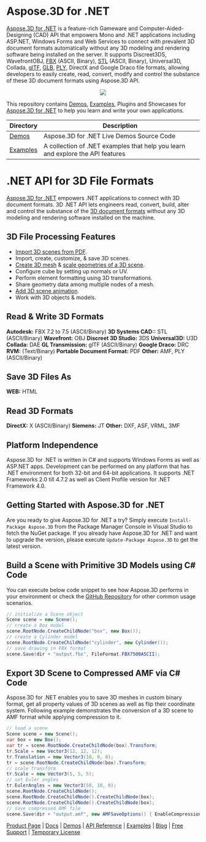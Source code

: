 # Aspose.3D for .NET

[Aspose.3D for .NET](https://products.aspose.com/3d/net) is a feature-rich Gameware and Computer-Aided-Designing (CAD) API that empowers Mono and .NET applications including ASP.NET, Windows Forms and Web Services to connect with prevalent 3D document formats automatically without any 3D modeling and rendering software being installed on the server. It supports Discreet3DS, WavefrontOBJ, [FBX](https://wiki.fileformat.com/3d/fbx/) (ASCII, Binary), [STL](https://wiki.fileformat.com/cad/stl/) (ASCII, Binary), Universal3D, Collada, [glTF](https://wiki.fileformat.com/3d/gltf/), [GLB](https://wiki.fileformat.com/3d/glb/), [PLY](https://wiki.fileformat.com/3d/ply/), DirectX and Google Draco file formats, allowing developers to easily create, read, convert, modify and control the substance of these 3D document formats using Aspose.3D API.

<p align="center">

  <a title="Download complete Aspose.3D for .NET source code" href="https://github.com/aspose-3d/Aspose.3D-for-.NET/archive/master.zip">
	<img src="http://i.imgur.com/hwNhrGZ.png" />
  </a>
</p>

This repository contains [Demos](Demos), [Examples](Examples), Plugins and Showcases for [Aspose.3D for .NET](https://products.aspose.com/3d/net) to help you learn and write your own applications.

Directory | Description
--------- | -----------
[Demos](Demos)  | Aspose.3D for .NET Live Demos Source Code
[Examples](Examples)  | A collection of .NET examples that help you learn and explore the API features


# .NET API for 3D File Formats

[Aspose.3D for .NET](http://products.aspose.com/3d/net) empowers .NET applications to connect with 3D document formats. 3D .NET API lets engineers read, convert, build, alter and control the substance of the [3D document formats](https://docs.aspose.com/display/3dnet/Supported+File+Formats) without any 3D modeling and rendering software installed on the machine.

## 3D File Processing Features

- [Import 3D scenes from PDF](https://docs.aspose.com/display/3dnet/Import+3D+Scenes+and+Contents+from+a+PDF).
- Import, create, customize, & save 3D scenes.
- [Create 3D mesh](https://docs.aspose.com/display/3dnet/Create+3D+Mesh+and+Scene) & [scale geometries of a 3D scene](https://docs.aspose.com/display/3dnet/Scale+geometries+of+a+3D+Scene).
- Configure cube by setting up normals or UV.
- Perform element formatting using 3D transformations.
- Share geometry data among multiple nodes of a mesh.
- [Add 3D scene animation](https://docs.aspose.com/display/3dnet/Add+Animation+Property+and+Setup+Target+Camera+in+3D+document).
- Work with 3D objects & models.

## Read & Write 3D Formats

**Autodesk:** FBX 7.2 to 7.5 (ASCII/Binary)
**3D Systems CAD::** STL (ASCII/Binary)
**Wavefront:** OBJ
**Discreet 3D Studio:** 3DS
**Universal3D:** U3D
**Collada:** DAE
**GL Transmission:** glTF (ASCII/Binary)
**Google Draco:** DRC
**RVM:** (Text/Binary)
**Portable Document Format:** PDF
**Other:** AMF, PLY (ASCII/Binary)

## Save 3D Files As

**WEB:** HTML

## Read 3D Formats

**DirectX:** X (ASCII/Binary)
**Siemens:** JT 
**Other:** DXF, ASF, VRML, 3MF

## Platform Independence

Aspose.3D for .NET is written in C# and supports Windows Forms as well as ASP.NET apps. Development can be performed on any platform that has .NET environment for both 32-bit and 64-bit applications. It supports .NET Frameworks 2.0 till 4.7.2 as well as Client Profile version for .NET Framework 4.0.

## Getting Started with Aspose.3D for .NET

Are you ready to give Aspose.3D for .NET a try? Simply execute `Install-Package Aspose.3D` from the Package Manager Console in Visual Studio to fetch the NuGet package. If you already have Aspose.3D for .NET and want to upgrade the version, please execute `Update-Package Aspose.3D` to get the latest version.

## Build a Scene with Primitive 3D Models using C# Code

You can execute below code snippet to see how Aspose.3D performs in your environment or check the [GitHub Repository](https://github.com/aspose-3d/Aspose.3D-for-.NET) for other common usage scenarios.

```csharp
// initialize a Scene object
Scene scene = new Scene();
// create a Box model
scene.RootNode.CreateChildNode("box", new Box());
// create a Cylinder model
scene.RootNode.CreateChildNode("cylinder", new Cylinder());
// save drawing in FBX format
scene.Save(dir + "output.fbx", FileFormat.FBX7500ASCII);
```

## Export 3D Scene to Compressed AMF via C# Code

Aspose.3D for .NET enables you to save 3D meshes in custom binary format, get all property values of 3D scenes as well as flip their coordinate system. Following example demonstrates the conversion of a 3D scene to AMF format while applying compression to it.

```csharp
// load a scene
Scene scene = new Scene();
var box = new Box();
var tr = scene.RootNode.CreateChildNode(box).Transform;
tr.Scale = new Vector3(12, 12, 12);
tr.Translation = new Vector3(10, 0, 0);
tr = scene.RootNode.CreateChildNode(box).Transform;
// scale transform
tr.Scale = new Vector3(5, 5, 5);
// set Euler angles
tr.EulerAngles = new Vector3(50, 10, 0);
scene.RootNode.CreateChildNode();
scene.RootNode.CreateChildNode().CreateChildNode(box);
scene.RootNode.CreateChildNode().CreateChildNode(box);
// save compressed AMF file
scene.Save(dir + "output.amf", new AMFSaveOptions() { EnableCompression = true });
```

[Product Page](https://products.aspose.com/3d/net) | [Docs](https://docs.aspose.com/display/3dnet/Home) | [Demos](https://products.aspose.app/3d/family) | [API Reference](https://apireference.aspose.com/3d/net) | [Examples](https://github.com/aspose-3d/Aspose.3D-for-.NET) | [Blog](https://blog.aspose.com/category/3d/) | [Free Support](https://forum.aspose.com/c/3d) |  [Temporary License](https://purchase.aspose.com/temporary-license)


